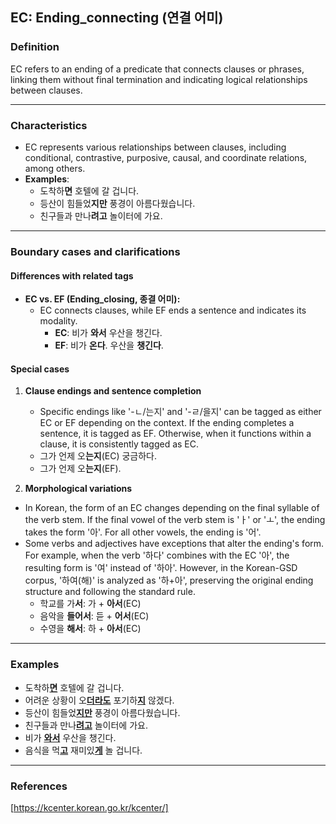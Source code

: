 ## EC: Ending_connecting (연결 어미)

### Definition
EC refers to an ending of a predicate that connects clauses or phrases, linking them without final termination and indicating logical relationships between clauses.

---

### Characteristics
- EC represents various relationships between clauses, including conditional, contrastive, purposive, causal, and coordinate relations, among others.
- **Examples**:
  - 도착하**면** 호텔에 갈 겁니다.
  - 등산이 힘들었**지만** 풍경이 아름다웠습니다.
  - 친구들과 만나**려고** 놀이터에 가요.

---

### Boundary cases and clarifications

#### Differences with related tags
- **EC vs. EF (Ending_closing, 종결 어미):**  
  - EC connects clauses, while EF ends a sentence and indicates its modality.
    - **EC**: 비가 **와서** 우산을 챙긴다.  
    - **EF**: 비가 **온다**. 우산을 **챙긴다**.

#### Special cases
1. **Clause endings and sentence completion**  
   - Specific endings like '-ㄴ/는지' and '-ㄹ/을지' can be tagged as either EC or EF depending on the context. If the ending completes a sentence, it is tagged as EF. Otherwise, when it functions within a clause, it is consistently tagged as EC.
    - 그가 언제 오**는지**(EC) 궁금하다.  
    - 그가 언제 오**는지**(EF).

2. **Morphological variations**
  - In Korean, the form of an EC changes depending on the final syllable of the verb stem. If the final vowel of the verb stem is 'ㅏ' or 'ㅗ', the ending takes the form '아'. For all other vowels, the ending is '어'.
  - Some verbs and adjectives have exceptions that alter the ending's form. For example, when the verb '하다' combines with the EC '아', the resulting form is '여' instead of '하아'. However, in the Korean-GSD corpus, '하여(해)' is analyzed as '하+아', preserving the original ending structure and following the standard rule.
    - 학교를 가**서**: 가 + **아서**(EC)
    - 음악을 **들어서**: 듣 + **어서**(EC)  
    - 수영을 **해서**: 하 +  **아서**(EC)

---

### Examples

- 도착하<ins>**면**</ins> 호텔에 갈 겁니다.  
- 어려운 상황이 오<ins>**더라도**</ins> 포기하<ins>**지**</ins> 않겠다.  
- 등산이 힘들었<ins>**지만**</ins> 풍경이 아름다웠습니다.  
- 친구들과 만나<ins>**려고**</ins> 놀이터에 가요.  
- 비가 <ins>**와서**</ins> 우산을 챙긴다.  
- 음식을 먹<ins>**고**</ins> 재미있<ins>**게**</ins> 놀 겁니다.  

---

### References
[https://kcenter.korean.go.kr/kcenter/]
